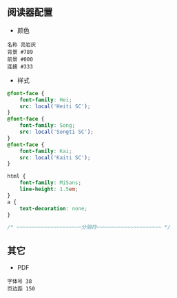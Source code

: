 ## 阅读器配置

- 颜色

```
名称 亮岩灰
背景 #789
前景 #000
连接 #333
```

- 样式

```css
@font-face {
    font-family: Hei;
    src: local('Heiti SC');
}
@font-face {
    font-family: Song;
    src: local('Songti SC');
}
@font-face {
    font-family: Kai;
    src: local('Kaiti SC');
}
```
```css
html {
    font-family: MiSans;
    line-height: 1.5em;
}
a {
    text-decoration: none;
}
```
```css
/* ~~~~~~~~~~~~~~~~~~~~~分隔符~~~~~~~~~~~~~~~~~~~~~ */
```

## 其它

- PDF
```
字体号 38
页边距 150
```
